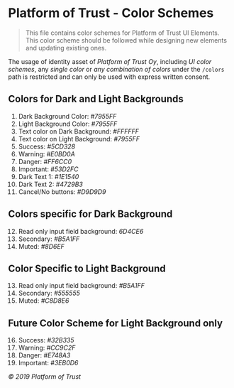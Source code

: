 # Platform of Trust - Color Schemes

> This file contains color schemes for Platform of Trust UI Elements. This color scheme should be followed while designing new elements and updating existing ones.


The usage of identity asset of *Platform of Trust Oy*, including *UI color schemes*, any *single color* or *any combination of colors* under the `/colors` path is restricted and can only be used with express written consent.


## Colors for Dark and Light Backgrounds

1. Dark Background Color: *#7955FF*
2. Light Background Color: *#7955FF*
3. Text color on Dark Background: *#FFFFFF*
4. Text color on Light Background: *#7955FF*
5. Success: *#5CD328*
6. Warning: *#E0BD0A*
7. Danger: *#FF6CC0*
8. Important: *#53D2FC*
9. Dark Text 1: *#1E1540*
10. Dark Text 2: *#4729B3*
11. Cancel/No buttons: *#D9D9D9*


## Colors specific for Dark Background

12. Read only input field background: *6D4CE6*
13. Secondary: *#B5A1FF*
14. Muted: *#8D6EF*


## Color Specific to Light Background

13. Read only input field background: *#B5A1FF*
14. Secondary: *#555555*
15. Muted: *#C8D8E6*


## Future Color Scheme for Light Background only

16. Success: *#32B335*
17. Warning: *#CC9C2F*
18. Danger: *#E748A3*
19. Important: *#3EB0D6*






*© 2019 Platform of Trust*
